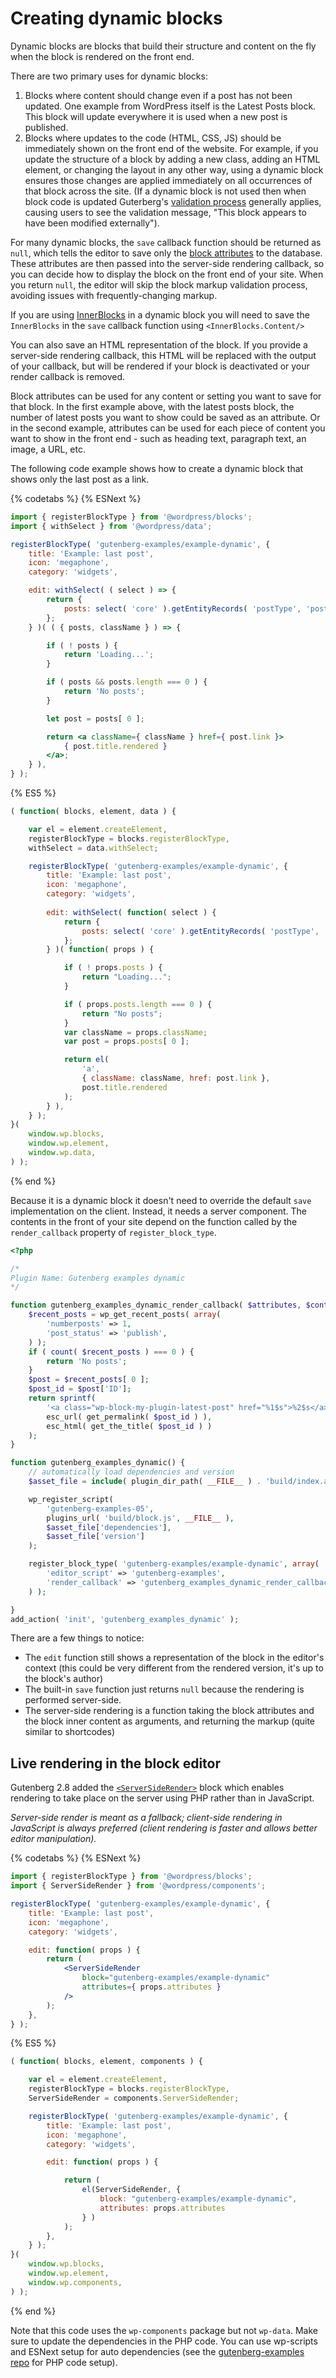 # Creating dynamic blocks

Dynamic blocks are blocks that build their structure and content on the fly when the block is rendered on the front end.

There are two primary uses for dynamic blocks:

1. Blocks where content should change even if a post has not been updated. One example from WordPress itself is the Latest Posts block. This block will update everywhere it is used when a new post is published.
2. Blocks where updates to the code (HTML, CSS, JS) should be immediately shown on the front end of the website. For example, if you update the structure of a block by adding a new class, adding an HTML element, or changing the layout in any other way, using a dynamic block ensures those changes are applied immediately on all occurrences of that block across the site. (If a dynamic block is not used then when block code is updated Guterberg's [validation process](https://developer.wordpress.org/block-editor/developers/block-api/block-edit-save/#validation) generally applies, causing users to see the validation message, "This block appears to have been modified externally").

For many dynamic blocks, the `save` callback function should be returned as `null`, which tells the editor to save only the [block attributes](https://developer.wordpress.org/block-editor/developers/block-api/block-attributes/) to the database.  These attributes are then passed into the server-side rendering callback, so you can decide how to display the block on the front end of your site. When you return `null`, the editor will skip the block markup validation process, avoiding issues with frequently-changing markup.

If you are using [InnerBlocks](https://github.com/WordPress/gutenberg/blob/master/packages/block-editor/src/components/inner-blocks/README.md) in a dynamic block you will need to save the `InnerBlocks` in the `save` callback function using `<InnerBlocks.Content/>`

You can also save an HTML representation of the block. If you provide a server-side rendering callback, this HTML will be replaced with the output of your callback, but will be rendered if your block is deactivated or your render callback is removed.

Block attributes can be used for any content or setting you want to save for that block. In the first example above, with the latest posts block, the number of latest posts you want to show could be saved as an attribute. Or in the second example, attributes can be used for each piece of content you want to show in the front end - such as heading text, paragraph text, an image, a URL, etc.

The following code example shows how to create a dynamic block that shows only the last post as a link.

{% codetabs %}
{% ESNext %}
```jsx
import { registerBlockType } from '@wordpress/blocks';
import { withSelect } from '@wordpress/data';

registerBlockType( 'gutenberg-examples/example-dynamic', {
	title: 'Example: last post',
	icon: 'megaphone',
	category: 'widgets',

	edit: withSelect( ( select ) => {
		return {
			posts: select( 'core' ).getEntityRecords( 'postType', 'post' )
		};
	} )( ( { posts, className } ) => {

		if ( ! posts ) {
			return 'Loading...';
		}

		if ( posts && posts.length === 0 ) {
			return 'No posts';
		}

		let post = posts[ 0 ];

		return <a className={ className } href={ post.link }>
			{ post.title.rendered }
		</a>;
	} ),
} );
```
{% ES5 %}
```js
( function( blocks, element, data ) {

	var el = element.createElement,
	registerBlockType = blocks.registerBlockType,
	withSelect = data.withSelect;

	registerBlockType( 'gutenberg-examples/example-dynamic', {
		title: 'Example: last post',
		icon: 'megaphone',
		category: 'widgets',
		
		edit: withSelect( function( select ) {
			return {
				posts: select( 'core' ).getEntityRecords( 'postType', 'post' )
			};
		} )( function( props ) {

			if ( ! props.posts ) {
				return "Loading...";
			}

			if ( props.posts.length === 0 ) {
				return "No posts";
			}
			var className = props.className;
			var post = props.posts[ 0 ];

			return el(
				'a',
				{ className: className, href: post.link },
				post.title.rendered
			);
		} ),
	} );
}(
	window.wp.blocks,
	window.wp.element,
	window.wp.data,
) );
```
{% end %}

Because it is a dynamic block it doesn't need to override the default `save` implementation on the client. Instead, it needs a server component. The contents in the front of your site depend on the function called by the `render_callback` property of `register_block_type`.

```php
<?php

/*
Plugin Name: Gutenberg examples dynamic
*/

function gutenberg_examples_dynamic_render_callback( $attributes, $content ) {
	$recent_posts = wp_get_recent_posts( array(
		'numberposts' => 1,
		'post_status' => 'publish',
	) );
	if ( count( $recent_posts ) === 0 ) {
		return 'No posts';
	}
	$post = $recent_posts[ 0 ];
	$post_id = $post['ID'];
	return sprintf(
		'<a class="wp-block-my-plugin-latest-post" href="%1$s">%2$s</a>',
		esc_url( get_permalink( $post_id ) ),
		esc_html( get_the_title( $post_id ) )
	);
}

function gutenberg_examples_dynamic() {
	// automatically load dependencies and version
	$asset_file = include( plugin_dir_path( __FILE__ ) . 'build/index.asset.php');

	wp_register_script(
		'gutenberg-examples-05',
		plugins_url( 'build/block.js', __FILE__ ),
		$asset_file['dependencies'],
		$asset_file['version']
	);

	register_block_type( 'gutenberg-examples/example-dynamic', array(
		'editor_script' => 'gutenberg-examples',
		'render_callback' => 'gutenberg_examples_dynamic_render_callback'
	) );

}
add_action( 'init', 'gutenberg_examples_dynamic' );

```

There are a few things to notice:

* The `edit` function still shows a representation of the block in the editor's context (this could be very different from the rendered version, it's up to the block's author)
* The built-in `save` function just returns `null` because the rendering is performed server-side.
* The server-side rendering is a function taking the block attributes and the block inner content as arguments, and returning the markup (quite similar to shortcodes)

## Live rendering in the block editor

Gutenberg 2.8 added the [`<ServerSideRender>`](/packages/components/src/server-side-render) block which enables rendering to take place on the server using PHP rather than in JavaScript. 

*Server-side render is meant as a fallback; client-side rendering in JavaScript is always preferred (client rendering is faster and allows better editor manipulation).*

{% codetabs %}
{% ESNext %}
```jsx
import { registerBlockType } from '@wordpress/blocks';
import { ServerSideRender } from '@wordpress/components';

registerBlockType( 'gutenberg-examples/example-dynamic', {
	title: 'Example: last post',
	icon: 'megaphone',
	category: 'widgets',

	edit: function( props ) {
		return (
			<ServerSideRender
				block="gutenberg-examples/example-dynamic"
				attributes={ props.attributes }
			/>
		);
	},
} );
```
{% ES5 %}
```js
( function( blocks, element, components ) {

	var el = element.createElement,
	registerBlockType = blocks.registerBlockType,
	ServerSideRender = components.ServerSideRender;

	registerBlockType( 'gutenberg-examples/example-dynamic', {
		title: 'Example: last post',
		icon: 'megaphone',
		category: 'widgets',

		edit: function( props ) {

			return (
				el(ServerSideRender, {
					block: "gutenberg-examples/example-dynamic",
					attributes: props.attributes
				} )
			);
		},
	} );
}(
	window.wp.blocks,
	window.wp.element,
	window.wp.components,
) );
```
{% end %}

Note that this code uses the `wp-components` package but not `wp-data`. Make sure to update the dependencies in the PHP code. You can use wp-scripts and ESNext setup for auto dependencies (see the [gutenberg-examples repo](https://github.com/WordPress/gutenberg-examples/tree/master/01-basic-esnext) for PHP code setup).
